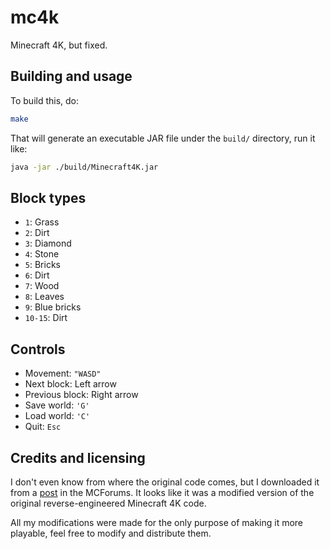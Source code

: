 # mc4k

Minecraft 4K, but fixed.

## Building and usage
To build this, do:
```sh
make
```
That will generate an executable JAR file under the `build/` directory, run it like:
```sh
java -jar ./build/Minecraft4K.jar
```

## Block types
 + `1`: Grass
 + `2`: Dirt
 + `3`: Diamond
 + `4`: Stone
 + `5`: Bricks
 + `6`: Dirt
 + `7`: Wood
 + `8`: Leaves
 + `9`: Blue bricks
 + `10-15`: Dirt

## Controls
 + Movement: `"WASD"`
 + Next block: Left arrow
 + Previous block: Right arrow
 + Save world: `'G'`
 + Load world: `'C'`
 + Quit: `Esc`

## Credits and licensing
I don't even know from where the original code comes, but I downloaded it from a [post](https://www.minecraftforum.net/forums/mapping-and-modding-java-edition/minecraft-mods/1290821-minecraft-4k-improved-by-crunchycat-download-now?comment=60) in the MCForums. It looks like it was a modified version of the original reverse-engineered Minecraft 4K code.

All my modifications were made for the only purpose of making it more playable, feel free to modify and distribute them.
